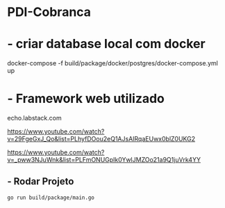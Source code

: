 # PDI-Cobranca

# - criar database local com docker

docker-compose -f build/package/docker/postgres/docker-compose.yml up

# - Framework web utilizado

echo.labstack.com

https://www.youtube.com/watch?v=29FgeGxJ_Qo&list=PLhyfDOou2eQ1AJsAIRqaEUwx0blZ0UKG2

https://www.youtube.com/watch?v=_pww3NJuWnk&list=PLFmONUGpIk0YwlJMZOo21a9Q1juVrk4YY

## - Rodar Projeto
    go run build/package/main.go